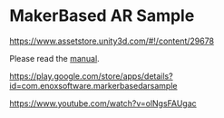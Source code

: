 MakerBased AR Sample
====================
https://www.assetstore.unity3d.com/#!/content/29678

Please read the [manual](ReadMe.pdf).

https://play.google.com/store/apps/details?id=com.enoxsoftware.markerbasedarsample

https://www.youtube.com/watch?v=olNgsFAUgac


